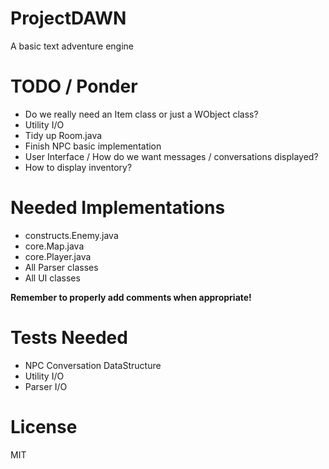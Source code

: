 ProjectDAWN
===========

A basic text adventure engine

TODO / Ponder
=============

- Do we really need an Item class or just a WObject class?
- Utility I/O
- Tidy up Room.java
- Finish NPC basic implementation
- User Interface / How do we want messages / conversations displayed?
- How to display inventory?

Needed Implementations
======================

- constructs.Enemy.java
- core.Map.java
- core.Player.java
- All Parser classes
- All UI classes

**Remember to properly add comments when appropriate!**

Tests Needed
============

- NPC Conversation DataStructure
- Utility I/O
- Parser I/O

License
=======

MIT
